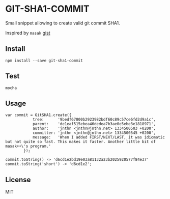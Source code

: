 # GIT-SHA1-COMMIT

Small snippet allowing to create valid git commit SHA1.

Inspired by `masak` [gist](https://gist.github.com/masak/2415865)

## Install

```
npm install --save git-sha1-commit
```

## Test

```
mocha
```

## Usage

```
var commit = GitSHA1.create({
			tree:      '9bedf67800b2923982bdf60c89c57ce6fd2d9a1c',
			parent:    'de1eaf515ebea46dedea7b3ae0e5ebe3e1818971',
			author:    'jnthn <jnthn@jnthn.net> 1334500503 +0200',
			committer: 'jnthn <jnthn@jnthn.net> 1334500545 +0200',
			message:   'When I added FIRST/NEXT/LAST, it was idiomatic but not quite so fast. This makes it faster. Another little bit of masak++\'s program.'
		});
		
commit.toString() -> 'd6cd1e2bd19e03a81132a23b2025920577f84e37'
commit.toString('short') -> 'd6cd1e2';
```

## License

MIT
